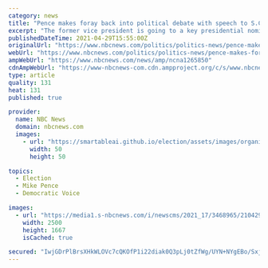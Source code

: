 ```yaml
---
category: news
title: "Pence makes foray back into political debate with speech to S.C. conservatives"
excerpt: "The former vice president is going to a key presidential nominating state to launch his critique of Biden's first 100 days."
publishedDateTime: 2021-04-29T15:55:00Z
originalUrl: "https://www.nbcnews.com/politics/politics-news/pence-makes-foray-back-political-debate-speech-s-c-conservatives-n1265850"
webUrl: "https://www.nbcnews.com/politics/politics-news/pence-makes-foray-back-political-debate-speech-s-c-conservatives-n1265850"
ampWebUrl: "https://www.nbcnews.com/news/amp/ncna1265850"
cdnAmpWebUrl: "https://www-nbcnews-com.cdn.ampproject.org/c/s/www.nbcnews.com/news/amp/ncna1265850"
type: article
quality: 131
heat: 131
published: true

provider:
  name: NBC News
  domain: nbcnews.com
  images:
    - url: "https://smartableai.github.io/election/assets/images/organizations/nbcnews.com-50x50.jpg"
      width: 50
      height: 50

topics:
  - Election
  - Mike Pence
  - Democratic Voice

images:
  - url: "https://media1.s-nbcnews.com/i/newscms/2021_17/3468965/210429-mike-pence-se-1054a_1b399ede109376b37a55904d2d142da3.jpg"
    width: 2500
    height: 1667
    isCached: true

secured: "IwjGDrPlBrsXHkWLOVc7cQKOfP1i22diak0Q3pLj0tZfWg/UYN+NYgEBo/SxjMloxn4/RvTgW/T9hSmDahmbRxQ8KqsdiiE8zZYxBBX+FR9L9nWhn1MPVxpqVe95IhOGmLXcOrJ0VJ/hjo9MCQt4DsiYHpFSktscTcSE+2cuFUzb8ObkSK6+ekW5lgv73aTX7g4KR0DSlYj0WQhaq4gF3YoybicqaEObLSV8ZlYoJv0+fDz8XUGXnVyXTIcE5Ym7f/sXuM9uYJJwZC+EwNcdvWpin7BmwGk+4uDwnsTfKqyDf/PrZ9CyvUcrYx+YW+qeaKy2MboSNvbn41thyBWBUDyjHGIvlKfCQoblpkHWApA=;qwY4+LcDKFzWt0AjxC5qaQ=="
---
```



